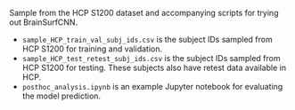 Sample from the HCP S1200 dataset and accompanying scripts for trying out BrainSurfCNN.

- `sample_HCP_train_val_subj_ids.csv` is the subject IDs sampled from HCP S1200 for training and validation.
- `sample_HCP_test_retest_subj_ids.csv` is the subject IDs sampled from HCP S1200 for testing. These subjects also have retest data available in HCP.
- `posthoc_analysis.ipynb` is an example Jupyter notebook for evaluating the model prediction.
